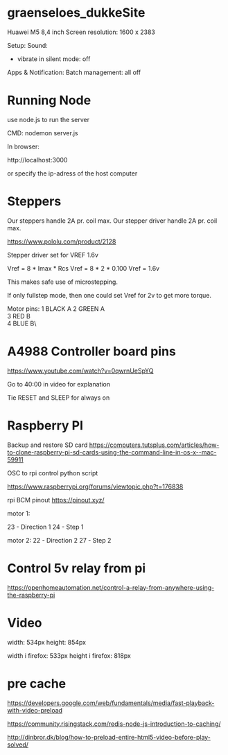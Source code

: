 # graenseloes_dukkeSite

Huawei M5 8,4 inch
Screen resolution:   1600 x 2383


Setup:
Sound:
- vibrate in silent mode: off

Apps & Notification: Batch management: all off 


# Running Node
use node.js to run the server

CMD: 
nodemon server.js

In browser:

http://localhost:3000

or specify the ip-adress of the host computer


# Steppers
Our steppers handle 2A pr. coil max.
Our stepper driver handle 2A pr. coil max. 

https://www.pololu.com/product/2128

Stepper driver set for VREF 1.6v

Vref = 8 * Imax * Rcs
Vref = 8 * 2 * 0.100
Vref = 1.6v

This makes safe use of microstepping. 

If only fullstep mode, then one could set Vref for 2v to get more torque. 

Motor pins: 
1   BLACK   A
2   GREEN   A\
3   RED     B   
4   BLUE    B\    


# A4988 Controller board pins

https://www.youtube.com/watch?v=0qwrnUeSpYQ

Go to 40:00 in video for explanation

Tie RESET and SLEEP for always on

# Raspberry PI
Backup and restore SD card
https://computers.tutsplus.com/articles/how-to-clone-raspberry-pi-sd-cards-using-the-command-line-in-os-x--mac-59911


OSC to rpi control python script

https://www.raspberrypi.org/forums/viewtopic.php?t=176838

rpi BCM pinout
https://pinout.xyz/


motor 1:

23 - Direction 1
24 - Step 1

motor 2:
22 - Direction 2
27 - Step 2

# Control 5v relay from pi
https://openhomeautomation.net/control-a-relay-from-anywhere-using-the-raspberry-pi


# Video
width: 534px
height: 854px

width i firefox: 533px
height i firefox: 818px

# pre cache
https://developers.google.com/web/fundamentals/media/fast-playback-with-video-preload

https://community.risingstack.com/redis-node-js-introduction-to-caching/

http://dinbror.dk/blog/how-to-preload-entire-html5-video-before-play-solved/
